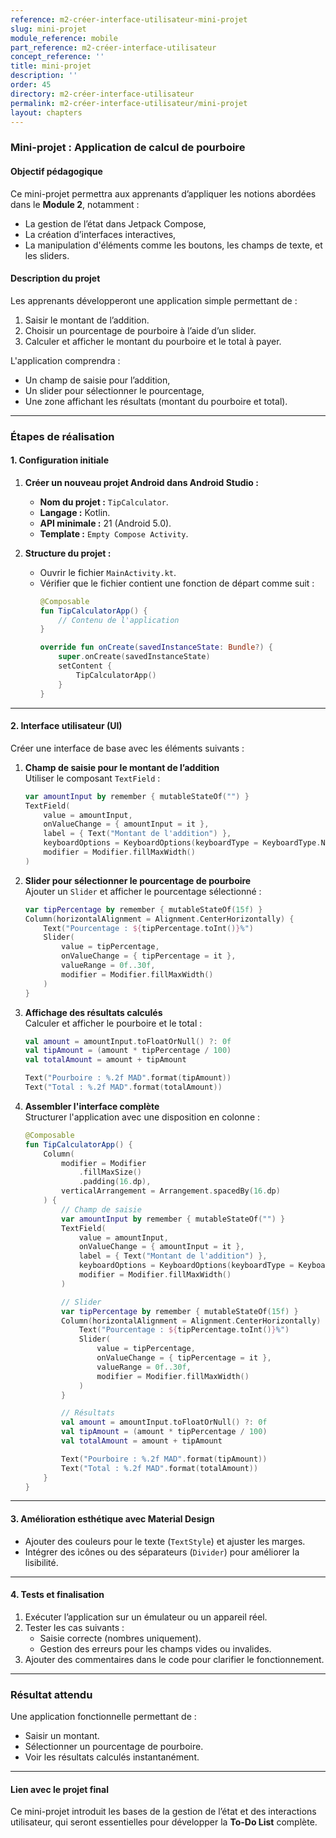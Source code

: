 ```yaml
---
reference: m2-créer-interface-utilisateur-mini-projet
slug: mini-projet
module_reference: mobile
part_reference: m2-créer-interface-utilisateur
concept_reference: ''
title: mini-projet
description: ''
order: 45
directory: m2-créer-interface-utilisateur
permalink: m2-créer-interface-utilisateur/mini-projet
layout: chapters
---
```


### Mini-projet : Application de calcul de pourboire  

#### **Objectif pédagogique**  
Ce mini-projet permettra aux apprenants d’appliquer les notions abordées dans le **Module 2**, notamment :  
- La gestion de l’état dans Jetpack Compose,  
- La création d’interfaces interactives,  
- La manipulation d'éléments comme les boutons, les champs de texte, et les sliders.  

#### **Description du projet**  
Les apprenants développeront une application simple permettant de :  
1. Saisir le montant de l’addition.  
2. Choisir un pourcentage de pourboire à l’aide d’un slider.  
3. Calculer et afficher le montant du pourboire et le total à payer.  

L'application comprendra :  
- Un champ de saisie pour l’addition,  
- Un slider pour sélectionner le pourcentage,  
- Une zone affichant les résultats (montant du pourboire et total).

---

### Étapes de réalisation  

#### 1. **Configuration initiale**
1. **Créer un nouveau projet Android dans Android Studio :**  
   - **Nom du projet :** `TipCalculator`.  
   - **Langage :** Kotlin.  
   - **API minimale :** 21 (Android 5.0).  
   - **Template :** `Empty Compose Activity`.

2. **Structure du projet :**  
   - Ouvrir le fichier `MainActivity.kt`.  
   - Vérifier que le fichier contient une fonction de départ comme suit :  
     ```kotlin
     @Composable
     fun TipCalculatorApp() {
         // Contenu de l'application
     }

     override fun onCreate(savedInstanceState: Bundle?) {
         super.onCreate(savedInstanceState)
         setContent {
             TipCalculatorApp()
         }
     }
     ```

---

#### 2. **Interface utilisateur (UI)**  
Créer une interface de base avec les éléments suivants :  

1. **Champ de saisie pour le montant de l’addition**  
   Utiliser le composant `TextField` :  
   ```kotlin
   var amountInput by remember { mutableStateOf("") }
   TextField(
       value = amountInput,
       onValueChange = { amountInput = it },
       label = { Text("Montant de l'addition") },
       keyboardOptions = KeyboardOptions(keyboardType = KeyboardType.Number),
       modifier = Modifier.fillMaxWidth()
   )
   ```

2. **Slider pour sélectionner le pourcentage de pourboire**  
   Ajouter un `Slider` et afficher le pourcentage sélectionné :  
   ```kotlin
   var tipPercentage by remember { mutableStateOf(15f) }
   Column(horizontalAlignment = Alignment.CenterHorizontally) {
       Text("Pourcentage : ${tipPercentage.toInt()}%")
       Slider(
           value = tipPercentage,
           onValueChange = { tipPercentage = it },
           valueRange = 0f..30f,
           modifier = Modifier.fillMaxWidth()
       )
   }
   ```

3. **Affichage des résultats calculés**  
   Calculer et afficher le pourboire et le total :  
   ```kotlin
   val amount = amountInput.toFloatOrNull() ?: 0f
   val tipAmount = (amount * tipPercentage / 100)
   val totalAmount = amount + tipAmount

   Text("Pourboire : %.2f MAD".format(tipAmount))
   Text("Total : %.2f MAD".format(totalAmount))
   ```

4. **Assembler l'interface complète**  
   Structurer l'application avec une disposition en colonne :  
   ```kotlin
   @Composable
   fun TipCalculatorApp() {
       Column(
           modifier = Modifier
               .fillMaxSize()
               .padding(16.dp),
           verticalArrangement = Arrangement.spacedBy(16.dp)
       ) {
           // Champ de saisie
           var amountInput by remember { mutableStateOf("") }
           TextField(
               value = amountInput,
               onValueChange = { amountInput = it },
               label = { Text("Montant de l'addition") },
               keyboardOptions = KeyboardOptions(keyboardType = KeyboardType.Number),
               modifier = Modifier.fillMaxWidth()
           )

           // Slider
           var tipPercentage by remember { mutableStateOf(15f) }
           Column(horizontalAlignment = Alignment.CenterHorizontally) {
               Text("Pourcentage : ${tipPercentage.toInt()}%")
               Slider(
                   value = tipPercentage,
                   onValueChange = { tipPercentage = it },
                   valueRange = 0f..30f,
                   modifier = Modifier.fillMaxWidth()
               )
           }

           // Résultats
           val amount = amountInput.toFloatOrNull() ?: 0f
           val tipAmount = (amount * tipPercentage / 100)
           val totalAmount = amount + tipAmount

           Text("Pourboire : %.2f MAD".format(tipAmount))
           Text("Total : %.2f MAD".format(totalAmount))
       }
   }
   ```

---

#### 3. **Amélioration esthétique avec Material Design**  
- Ajouter des couleurs pour le texte (`TextStyle`) et ajuster les marges.  
- Intégrer des icônes ou des séparateurs (`Divider`) pour améliorer la lisibilité.  

---

#### 4. **Tests et finalisation**  
1. Exécuter l’application sur un émulateur ou un appareil réel.  
2. Tester les cas suivants :  
   - Saisie correcte (nombres uniquement).  
   - Gestion des erreurs pour les champs vides ou invalides.  
3. Ajouter des commentaires dans le code pour clarifier le fonctionnement.  

---

### Résultat attendu  
Une application fonctionnelle permettant de :  
- Saisir un montant.  
- Sélectionner un pourcentage de pourboire.  
- Voir les résultats calculés instantanément.  

---

#### **Lien avec le projet final**  
Ce mini-projet introduit les bases de la gestion de l’état et des interactions utilisateur, qui seront essentielles pour développer la **To-Do List** complète.